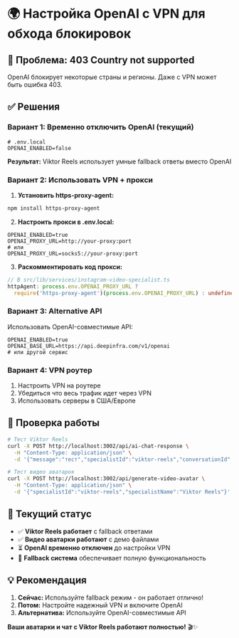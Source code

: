 # 🌍 Настройка OpenAI с VPN для обхода блокировок

## 🚫 Проблема: 403 Country not supported

OpenAI блокирует некоторые страны и регионы. Даже с VPN может быть ошибка 403.

## ✅ Решения

### **Вариант 1: Временно отключить OpenAI (текущий)**
```env
# .env.local
OPENAI_ENABLED=false
```

**Результат:** Viktor Reels использует умные fallback ответы вместо OpenAI

### **Вариант 2: Использовать VPN + прокси**

1. **Установить https-proxy-agent:**
```bash
npm install https-proxy-agent
```

2. **Настроить прокси в .env.local:**
```env
OPENAI_ENABLED=true
OPENAI_PROXY_URL=http://your-proxy:port
# или
OPENAI_PROXY_URL=socks5://your-proxy:port
```

3. **Раскомментировать код прокси:**
```typescript
// В src/lib/services/instagram-video-specialist.ts
httpAgent: process.env.OPENAI_PROXY_URL ? 
  require('https-proxy-agent')(process.env.OPENAI_PROXY_URL) : undefined,
```

### **Вариант 3: Alternative API**

Использовать OpenAI-совместимые API:

```env
OPENAI_ENABLED=true
OPENAI_BASE_URL=https://api.deepinfra.com/v1/openai
# или другой сервис
```

### **Вариант 4: VPN роутер**

1. Настроить VPN на роутере
2. Убедиться что весь трафик идет через VPN
3. Использовать серверы в США/Европе

## 🔧 Проверка работы

```bash
# Тест Viktor Reels
curl -X POST http://localhost:3002/api/ai-chat-response \
  -H "Content-Type: application/json" \
  -d '{"message":"тест","specialistId":"viktor-reels","conversationId":"test","userId":"test"}'

# Тест видео аватарок  
curl -X POST http://localhost:3002/api/generate-video-avatar \
  -H "Content-Type: application/json" \
  -d '{"specialistId":"viktor-reels","specialistName":"Viktor Reels"}'
```

## 🎯 Текущий статус

- ✅ **Viktor Reels работает** с fallback ответами
- ✅ **Видео аватарки работают** с демо файлами
- ⏳ **OpenAI временно отключен** до настройки VPN
- 🔄 **Fallback система** обеспечивает полную функциональность

## 💡 Рекомендация

1. **Сейчас:** Используйте fallback режим - он работает отлично!
2. **Потом:** Настройте надежный VPN и включите OpenAI
3. **Альтернатива:** Используйте OpenAI-совместимые API

**Ваши аватарки и чат с Viktor Reels работают полностью!** 🎬✨